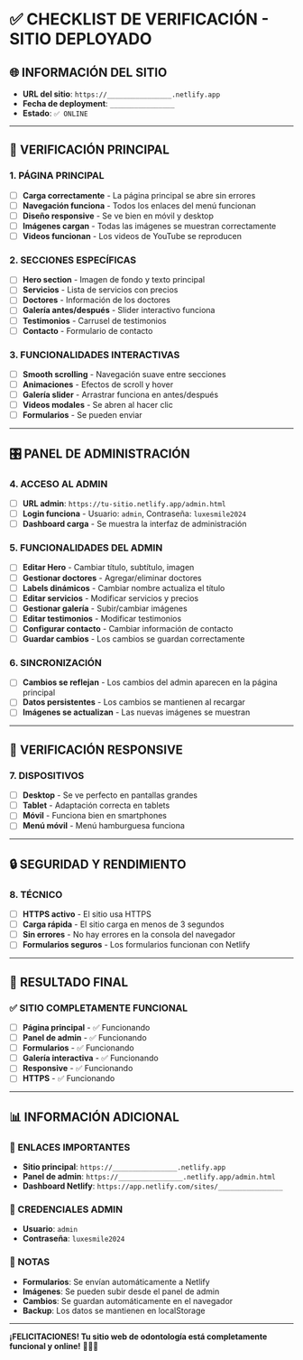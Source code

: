 # ✅ CHECKLIST DE VERIFICACIÓN - SITIO DEPLOYADO

## 🌐 **INFORMACIÓN DEL SITIO**
- **URL del sitio**: `https://________________.netlify.app`
- **Fecha de deployment**: `________________`
- **Estado**: `✅ ONLINE`

---

## 🎯 **VERIFICACIÓN PRINCIPAL**

### **1. PÁGINA PRINCIPAL**
- [ ] **Carga correctamente** - La página principal se abre sin errores
- [ ] **Navegación funciona** - Todos los enlaces del menú funcionan
- [ ] **Diseño responsive** - Se ve bien en móvil y desktop
- [ ] **Imágenes cargan** - Todas las imágenes se muestran correctamente
- [ ] **Videos funcionan** - Los videos de YouTube se reproducen

### **2. SECCIONES ESPECÍFICAS**
- [ ] **Hero section** - Imagen de fondo y texto principal
- [ ] **Servicios** - Lista de servicios con precios
- [ ] **Doctores** - Información de los doctores
- [ ] **Galería antes/después** - Slider interactivo funciona
- [ ] **Testimonios** - Carrusel de testimonios
- [ ] **Contacto** - Formulario de contacto

### **3. FUNCIONALIDADES INTERACTIVAS**
- [ ] **Smooth scrolling** - Navegación suave entre secciones
- [ ] **Animaciones** - Efectos de scroll y hover
- [ ] **Galería slider** - Arrastrar funciona en antes/después
- [ ] **Videos modales** - Se abren al hacer clic
- [ ] **Formularios** - Se pueden enviar

---

## 🎛️ **PANEL DE ADMINISTRACIÓN**

### **4. ACCESO AL ADMIN**
- [ ] **URL admin**: `https://tu-sitio.netlify.app/admin.html`
- [ ] **Login funciona** - Usuario: `admin`, Contraseña: `luxesmile2024`
- [ ] **Dashboard carga** - Se muestra la interfaz de administración

### **5. FUNCIONALIDADES DEL ADMIN**
- [ ] **Editar Hero** - Cambiar título, subtítulo, imagen
- [ ] **Gestionar doctores** - Agregar/eliminar doctores
- [ ] **Labels dinámicos** - Cambiar nombre actualiza el título
- [ ] **Editar servicios** - Modificar servicios y precios
- [ ] **Gestionar galería** - Subir/cambiar imágenes
- [ ] **Editar testimonios** - Modificar testimonios
- [ ] **Configurar contacto** - Cambiar información de contacto
- [ ] **Guardar cambios** - Los cambios se guardan correctamente

### **6. SINCRONIZACIÓN**
- [ ] **Cambios se reflejan** - Los cambios del admin aparecen en la página principal
- [ ] **Datos persistentes** - Los cambios se mantienen al recargar
- [ ] **Imágenes se actualizan** - Las nuevas imágenes se muestran

---

## 📱 **VERIFICACIÓN RESPONSIVE**

### **7. DISPOSITIVOS**
- [ ] **Desktop** - Se ve perfecto en pantallas grandes
- [ ] **Tablet** - Adaptación correcta en tablets
- [ ] **Móvil** - Funciona bien en smartphones
- [ ] **Menú móvil** - Menú hamburguesa funciona

---

## 🔒 **SEGURIDAD Y RENDIMIENTO**

### **8. TÉCNICO**
- [ ] **HTTPS activo** - El sitio usa HTTPS
- [ ] **Carga rápida** - El sitio carga en menos de 3 segundos
- [ ] **Sin errores** - No hay errores en la consola del navegador
- [ ] **Formularios seguros** - Los formularios funcionan con Netlify

---

## 🎉 **RESULTADO FINAL**

### **✅ SITIO COMPLETAMENTE FUNCIONAL**
- [ ] **Página principal** - ✅ Funcionando
- [ ] **Panel de admin** - ✅ Funcionando
- [ ] **Formularios** - ✅ Funcionando
- [ ] **Galería interactiva** - ✅ Funcionando
- [ ] **Responsive** - ✅ Funcionando
- [ ] **HTTPS** - ✅ Funcionando

---

## 📊 **INFORMACIÓN ADICIONAL**

### **🔗 ENLACES IMPORTANTES**
- **Sitio principal**: `https://________________.netlify.app`
- **Panel de admin**: `https://________________.netlify.app/admin.html`
- **Dashboard Netlify**: `https://app.netlify.com/sites/________________`

### **📧 CREDENCIALES ADMIN**
- **Usuario**: `admin`
- **Contraseña**: `luxesmile2024`

### **📝 NOTAS**
- **Formularios**: Se envían automáticamente a Netlify
- **Imágenes**: Se pueden subir desde el panel de admin
- **Cambios**: Se guardan automáticamente en el navegador
- **Backup**: Los datos se mantienen en localStorage

---

**¡FELICITACIONES! Tu sitio web de odontología está completamente funcional y online!** 🎉🦷✨

